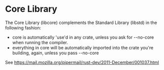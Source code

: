 # Core Library

The Core Library (libcore) complements the Standard Library (libstd) in the following fashion:

   - core is automatically 'use'd in any crate, unless you ask for --no-core when running the compiler.
   - everything in core will be automatically imported into the crate
     you're building, again, unless you pass --no-core

See https://mail.mozilla.org/pipermail/rust-dev/2011-December/001037.html